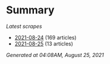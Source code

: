 # Summary
*Latest scrapes*
* [2021-08-24](https://github.com/nuuuwan/news_lk/blob/data/news_lk.2021-08-24.json) (169 articles)
* [2021-08-25](https://github.com/nuuuwan/news_lk/blob/data/news_lk.2021-08-25.json) (13 articles)

*Generated at 04:08AM, August 25, 2021*